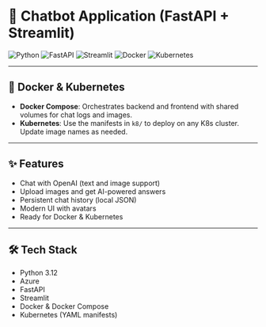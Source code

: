 # 🤖 Chatbot Application (FastAPI + Streamlit)

![Python](https://img.shields.io/badge/Python-3.12-blue?logo=python)
![FastAPI](https://img.shields.io/badge/FastAPI-Backend-green?logo=fastapi)
![Streamlit](https://img.shields.io/badge/Streamlit-Frontend-red?logo=streamlit)
![Docker](https://img.shields.io/badge/Docker-Compose-blue?logo=docker)
![Kubernetes](https://img.shields.io/badge/Kubernetes-Ready-blue?logo=kubernetes)

---

## 🐳 Docker & Kubernetes

- **Docker Compose**: Orchestrates backend and frontend with shared volumes for chat logs and images.
- **Kubernetes**: Use the manifests in `k8/` to deploy on any K8s cluster. Update image names as needed.

---

## ✨ Features
- Chat with OpenAI (text and image support)
- Upload images and get AI-powered answers
- Persistent chat history (local JSON)
- Modern UI with avatars
- Ready for Docker & Kubernetes

---

## 🛠️ Tech Stack
- Python 3.12
- Azure
- FastAPI
- Streamlit
- Docker & Docker Compose
- Kubernetes (YAML manifests)

